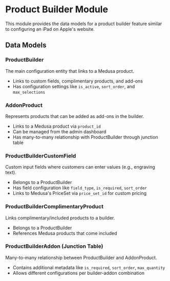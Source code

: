 # Product Builder Module

This module provides the data models for a product builder feature similar to configuring an iPad on Apple's website.

## Data Models

### ProductBuilder
The main configuration entity that links to a Medusa product.
- Links to custom fields, complimentary products, and add-ons
- Has configuration settings like `is_active`, `sort_order`, and `max_selections`

### AddonProduct  
Represents products that can be added as add-ons in the builder.
- Links to a Medusa product via `product_id`
- Can be managed from the admin dashboard
- Has many-to-many relationship with ProductBuilder through junction table

### ProductBuilderCustomField
Custom input fields where customers can enter values (e.g., engraving text).
- Belongs to a ProductBuilder
- Has field configuration like `field_type`, `is_required`, `sort_order`
- Links to Medusa's PriceSet via `price_set_id` for custom pricing

### ProductBuilderComplimentaryProduct
Links complimentary/included products to a builder.
- Belongs to a ProductBuilder
- References Medusa products that come included

### ProductBuilderAddon (Junction Table)
Many-to-many relationship between ProductBuilder and AddonProduct.
- Contains additional metadata like `is_required`, `sort_order`, `max_quantity`
- Allows different configurations per builder-addon combination
